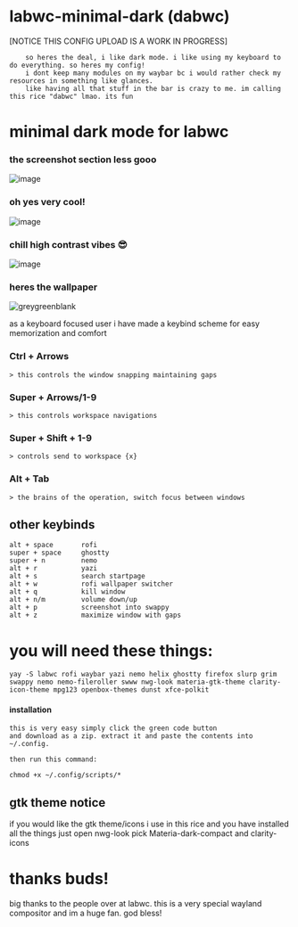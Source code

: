 # labwc-minimal-dark (dabwc)

[NOTICE THIS CONFIG UPLOAD IS A WORK IN PROGRESS]
```
    so heres the deal, i like dark mode. i like using my keyboard to do everything. so heres my config!
    i dont keep many modules on my waybar bc i would rather check my resources in something like glances.
    like having all that stuff in the bar is crazy to me. im calling this rice "dabwc" lmao. its fun
```
# minimal dark mode for labwc


### the screenshot section less gooo
![image](https://github.com/user-attachments/assets/c3dc7dc6-ed7d-4821-9a09-c455f8f0a90c)
### oh yes very cool!
![image](https://github.com/user-attachments/assets/97a2ad79-0f56-420d-be4c-281f6d1a9910)
### chill high contrast vibes 😎
![image](https://github.com/user-attachments/assets/3cbb2f27-2e53-486d-9f65-b82deda79e23)
### heres the wallpaper
![greygreenblank](https://github.com/user-attachments/assets/d9fc179d-4afd-473d-bd61-ffde37497e66)

as a keyboard focused user i have made a keybind scheme for easy memorization and comfort

### Ctrl + Arrows
    > this controls the window snapping maintaining gaps

### Super + Arrows/1-9
    > this controls workspace navigations

### Super + Shift + 1-9
    > controls send to workspace {x}

### Alt + Tab
    > the brains of the operation, switch focus between windows

## other keybinds
```
alt + space       rofi
super + space     ghostty
super + n         nemo
alt + r           yazi
alt + s           search startpage
alt + w           rofi wallpaper switcher
alt + q           kill window
alt + n/m         volume down/up
alt + p           screenshot into swappy
alt + z           maximize window with gaps
```
# you will need these things:
```
yay -S labwc rofi waybar yazi nemo helix ghostty firefox slurp grim swappy nemo nemo-fileroller swww nwg-look materia-gtk-theme clarity-icon-theme mpg123 openbox-themes dunst xfce-polkit
```
#### installation

    this is very easy simply click the green code button 
    and download as a zip. extract it and paste the contents into ~/.config.
    
    then run this command:
    
    chmod +x ~/.config/scripts/*
## gtk theme notice
if you would like the gtk theme/icons i use in this rice and you have installed all the things just open nwg-look pick Materia-dark-compact and clarity-icons

# thanks buds!
big thanks to the people over at labwc. this is a very special wayland compositor and im a huge fan. god bless!
